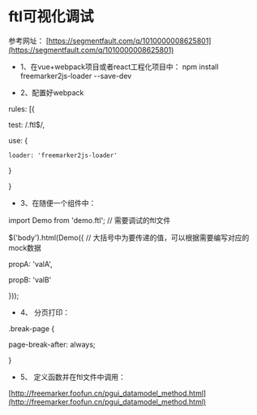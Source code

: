 # ftl可视化调试

参考网址： [https://segmentfault.com/q/1010000008625801](https://segmentfault.com/q/1010000008625801)

+ 1、在vue+webpack项目或者react工程化项目中： npm install freemarker2js-loader --save-dev

+ 2、配置好webpack

rules: [{

  test: /\.ftl$/,

  use: {

    loader: 'freemarker2js-loader'

  }

}

+ 3、在随便一个组件中： 

import Demo from 'demo.ftl'; // 需要调试的ftl文件

$('body').html(Demo({ // 大括号中为要传递的值，可以根据需要编写对应的mock数据

  propA: 'valA',

  propB: 'valB'

}));

+ 4、 分页打印： 

.break-page {

  page-break-after: always;

}

+ 5、 定义函数并在ftl文件中调用： 

[http://freemarker.foofun.cn/pgui_datamodel_method.html](http://freemarker.foofun.cn/pgui_datamodel_method.html)